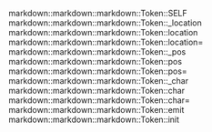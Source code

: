 markdown::markdown::markdown::Token::SELF
markdown::markdown::markdown::Token::_location
markdown::markdown::markdown::Token::location
markdown::markdown::markdown::Token::location=
markdown::markdown::markdown::Token::_pos
markdown::markdown::markdown::Token::pos
markdown::markdown::markdown::Token::pos=
markdown::markdown::markdown::Token::_char
markdown::markdown::markdown::Token::char
markdown::markdown::markdown::Token::char=
markdown::markdown::markdown::Token::emit
markdown::markdown::markdown::Token::init